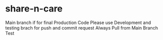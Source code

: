 # share-n-care

Main branch if for final Production Code
Please use Development and testing brach for push and commit request
Always Pull from Main Branch
Test
